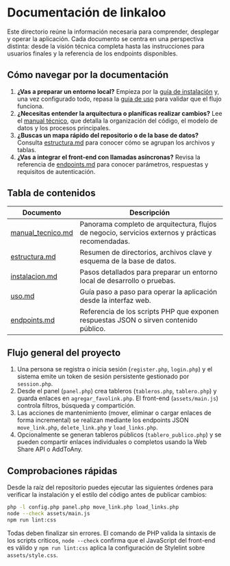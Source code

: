 # Documentación de linkaloo

Este directorio reúne la información necesaria para comprender, desplegar y operar la aplicación.
Cada documento se centra en una perspectiva distinta: desde la visión técnica completa hasta las
instrucciones para usuarios finales y la referencia de los endpoints disponibles.

## Cómo navegar por la documentación

1. **¿Vas a preparar un entorno local?** Empieza por la [guía de instalación](instalacion.md) y, una vez
   configurado todo, repasa la [guía de uso](uso.md) para validar que el flujo funciona.
2. **¿Necesitas entender la arquitectura o planificas realizar cambios?** Lee el
   [manual técnico](manual_tecnico.md), que detalla la organización del código, el modelo de datos y los
   procesos principales.
3. **¿Buscas un mapa rápido del repositorio o de la base de datos?** Consulta
   [estructura.md](estructura.md) para conocer cómo se agrupan los archivos y tablas.
4. **¿Vas a integrar el front-end con llamadas asíncronas?** Revisa la referencia de
   [endpoints.md](endpoints.md) para conocer parámetros, respuestas y requisitos de autenticación.

## Tabla de contenidos

| Documento | Descripción |
| --- | --- |
| [manual_tecnico.md](manual_tecnico.md) | Panorama completo de arquitectura, flujos de negocio, servicios externos y prácticas recomendadas. |
| [estructura.md](estructura.md) | Resumen de directorios, archivos clave y esquema de la base de datos. |
| [instalacion.md](instalacion.md) | Pasos detallados para preparar un entorno local de desarrollo o pruebas. |
| [uso.md](uso.md) | Guía paso a paso para operar la aplicación desde la interfaz web. |
| [endpoints.md](endpoints.md) | Referencia de los scripts PHP que exponen respuestas JSON o sirven contenido público. |

## Flujo general del proyecto

1. Una persona se registra o inicia sesión (`register.php`, `login.php`) y el sistema emite un token de
   sesión persistente gestionado por `session.php`.
2. Desde el panel (`panel.php`) crea tableros (`tableros.php`, `tablero.php`) y guarda enlaces en
   `agregar_favolink.php`. El front-end (`assets/main.js`) controla filtros, búsqueda y compartición.
3. Las acciones de mantenimiento (mover, eliminar o cargar enlaces de forma incremental) se realizan
   mediante los endpoints JSON `move_link.php`, `delete_link.php` y `load_links.php`.
4. Opcionalmente se generan tableros públicos (`tablero_publico.php`) y se pueden compartir enlaces
   individuales o completos usando la Web Share API o AddToAny.

## Comprobaciones rápidas

Desde la raíz del repositorio puedes ejecutar las siguientes órdenes para verificar la instalación y el
estilo del código antes de publicar cambios:

```bash
php -l config.php panel.php move_link.php load_links.php
node --check assets/main.js
npm run lint:css
```

Todas deben finalizar sin errores. El comando de PHP valida la sintaxis de los scripts críticos, `node
--check` confirma que el JavaScript del front-end es válido y `npm run lint:css` aplica la configuración de
Stylelint sobre `assets/style.css`.
